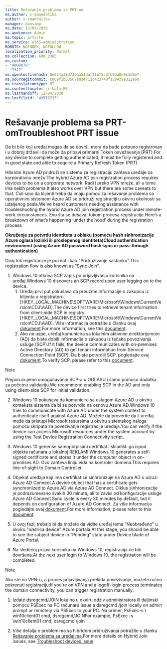 ```yaml
---
title: Rešavanje problema sa PRT-om
ms.author: v-smandalika
author: v-smandalika
manager: dansimp
ms.date: 12/01/2020
ms.audience: Admin
ms.topic: article
ms.service: o365-administration
ROBOTS: NOINDEX, NOFOLLOW
localization_priority: Normal
ms.collection: Adm_O365
ms.custom:
- "9000076"
- "7317"
ms.openlocfilehash: 8e654a38d720aa51daf21bf5c3fb0da8b9c3d8e7
ms.sourcegitcommit: c069f1b53567ad14711c423740f120439a312a60
ms.translationtype: MT
ms.contentlocale: sr-Latn-RS
ms.lasthandoff: 12/04/2020
ms.locfileid: "49573725"
---
```

# <a name="troubleshoot-prt-issue"></a><span data-ttu-id="6ec68-102">Rešavanje problema sa PRT-om</span><span class="sxs-lookup"><span data-stu-id="6ec68-102">Troubleshoot PRT issue</span></span>

<span data-ttu-id="6ec68-103">Da bi bilo koji uređaj mogao da se dovrši, mora da bude potpuno registrovan i u dobroj državi i da može da pribavi primarni Token osvežavanja (PRT).</span><span class="sxs-lookup"><span data-stu-id="6ec68-103">For any device to complete getting authenticated, it must be fully registered and in good state and able to acquire a Primary Refresh Token (PRT).</span></span>

<span data-ttu-id="6ec68-104">Hibridni Azure AD pridruži se sistemu za registraciju zahteva uređaje za korporativnu mrežu.</span><span class="sxs-lookup"><span data-stu-id="6ec68-104">The hybrid Azure AD join registration process requires devices to be on a corporate network.</span></span> <span data-ttu-id="6ec68-105">Radi i preko VPN mreže, ali u tome ima nekih problema.</span><span class="sxs-lookup"><span data-stu-id="6ec68-105">It also works over VPN but there are some caveats to that.</span></span> <span data-ttu-id="6ec68-106">Čuli smo da klijenti treba da imaju pomoć za rešavanje problema sa operativnim sistemom Azure AD se pridruži registraciji u okviru okolnosti sa udaljenog posla.</span><span class="sxs-lookup"><span data-stu-id="6ec68-106">We’ve heard customers needing assistance with troubleshooting the hybrid Azure AD join registration process under remote-work circumstances.</span></span> <span data-ttu-id="6ec68-107">Evo šta se dešava, tokom procesa registracije.</span><span class="sxs-lookup"><span data-stu-id="6ec68-107">Here’s a breakdown of what’s happening ‘under the hood’ during the registration process.</span></span>

<span data-ttu-id="6ec68-108">**Okruženje za potvrdu identiteta u oblaku (pomoću hash sinhronizacije Azure oglasa lozinki ili prosleрenog identiteta)**</span><span class="sxs-lookup"><span data-stu-id="6ec68-108">**Cloud authentication environment (using Azure AD password hash sync or pass-through authentication)**</span></span>

<span data-ttu-id="6ec68-109">Ovaj tok registracije je poznat i kao "Pridruživanje sastanku".</span><span class="sxs-lookup"><span data-stu-id="6ec68-109">This registration flow is also known as “Sync Join”.</span></span>

1. <span data-ttu-id="6ec68-110">Windows 10 otkriva SCP zapis po prijavljivanju korisnika na uređaj.</span><span class="sxs-lookup"><span data-stu-id="6ec68-110">Windows 10 discovers an SCP record upon user logging on to the device.</span></span>
    1. <span data-ttu-id="6ec68-111">Uređaj prvi put pokušava da preuzme informacije o zakupcu iz klijenta u registratoru, [HKEY_LOCAL_MACHINE\SOFTWARE\Microsoft\Windows\CurrentVersion\CDJ\AAD].</span><span class="sxs-lookup"><span data-stu-id="6ec68-111">The device first tries to retrieve tenant information from client-side SCP in registry [HKEY_LOCAL_MACHINE\SOFTWARE\Microsoft\Windows\CurrentVersion\CDJ\AAD].</span></span> <span data-ttu-id="6ec68-112">Više informacija potražite u članku ovaj [dokument](https://docs.microsoft.com/azure/active-directory/devices/hybrid-azuread-join-control).</span><span class="sxs-lookup"><span data-stu-id="6ec68-112">For more information, see this [document](https://docs.microsoft.com/azure/active-directory/devices/hybrid-azuread-join-control).</span></span>
    2. <span data-ttu-id="6ec68-113">Ako ne uspe, uređaj komunicira sa lokalnim aktivnim direktorijumom (AD) da biste dobili informacije o zakupcu iz tačaka povezivanja usluge (SCP).</span><span class="sxs-lookup"><span data-stu-id="6ec68-113">If it fails, the device communicates with on-premises Active Directory (AD) to get tenant information from Service Connection Point (SCP).</span></span> <span data-ttu-id="6ec68-114">Da biste potvrdili SCP, pogledajte ovaj [dokument](https://docs.microsoft.com/azure/active-directory/devices/hybrid-azuread-join-manual#configure-a-service-connection-point).</span><span class="sxs-lookup"><span data-stu-id="6ec68-114">To verify SCP, please refer to this [document](https://docs.microsoft.com/azure/active-directory/devices/hybrid-azuread-join-manual#configure-a-service-connection-point).</span></span> 

> [!NOTE]
> <span data-ttu-id="6ec68-115">Preporučujemo omogućavanje SCP-a u OGLASU i samo pomoću dodatka za početnu validaciju.</span><span class="sxs-lookup"><span data-stu-id="6ec68-115">We recommend enabling SCP in the AD and only using client-side SCP for initial validation.</span></span>

2. <span data-ttu-id="6ec68-116">Windows 10 pokušava da komunicira sa uslugom Azure AD u okviru konteksta sistema da bi se potvrdio na osnovu Azure AD.</span><span class="sxs-lookup"><span data-stu-id="6ec68-116">Windows 10 tries to communicate with Azure AD under the system context to authenticate itself against Azure AD.</span></span> <span data-ttu-id="6ec68-117">Možete da proverite da li uređaj može da pristupi Microsoft resursima u okviru sistemskog naloga pomoću skripata za povezivanje registracije uređaja.</span><span class="sxs-lookup"><span data-stu-id="6ec68-117">You can verify if the device can access Microsoft resources under the system account by using the Test Device Registration Connectivity script.</span></span>

3. <span data-ttu-id="6ec68-118">Windows 10 generiše samopotpisani certifikat i skladišti ga ispod objekta računara u lokalnoj REKLAMI.</span><span class="sxs-lookup"><span data-stu-id="6ec68-118">Windows 10 generates a self-signed certificate and stores it under the computer object in on-premises AD.</span></span> <span data-ttu-id="6ec68-119">Ovo zahteva liniju vida na kontroler domena.</span><span class="sxs-lookup"><span data-stu-id="6ec68-119">This requires line-of-sight to Domain Controller.</span></span>

4. <span data-ttu-id="6ec68-120">Objekat uređaja koji ima certifikat se sinhronizuje na Azure AD u usluzi Azure AD Connect.</span><span class="sxs-lookup"><span data-stu-id="6ec68-120">A device object that has a certificate gets synchronized to Azure AD via Azure AD Connect.</span></span> <span data-ttu-id="6ec68-121">Ciklus sinhronizacije je podrazumevano svakih 30 minuta, ali to zavisi od konfiguracije usluge Azure AD Connect.</span><span class="sxs-lookup"><span data-stu-id="6ec68-121">Sync cycle is every 30 minutes by default, but it depends on configuration of Azure AD Connect.</span></span> <span data-ttu-id="6ec68-122">Za više informacija pogledajte ovaj [dokument](https://docs.microsoft.com/azure/active-directory/hybrid/how-to-connect-sync-configure-filtering#organizational-unitbased-filtering).</span><span class="sxs-lookup"><span data-stu-id="6ec68-122">For more information, please refer to this [document](https://docs.microsoft.com/azure/active-directory/hybrid/how-to-connect-sync-configure-filtering#organizational-unitbased-filtering).</span></span>

5. <span data-ttu-id="6ec68-123">U ovoj fazi, trebalo bi da možete da vidite uređaj tema "Neobrađeno" u okviru "oљtrica device" Azure portala.</span><span class="sxs-lookup"><span data-stu-id="6ec68-123">At this stage, you should be able to see the subject device in “Pending” state under Device blade of Azure Portal.</span></span>

6. <span data-ttu-id="6ec68-124">Na sledećoj prijavi korisnika na Windows 10, registracija će biti dovršena.</span><span class="sxs-lookup"><span data-stu-id="6ec68-124">At the next user login to Windows 10, the registration will be completed.</span></span> 

> [!NOTE]
> <span data-ttu-id="6ec68-125">Ako ste na VPN-u, a proces prijavljivanja prekida povezivanje, možete ručno pokrenuti registraciju:</span><span class="sxs-lookup"><span data-stu-id="6ec68-125">If you're on VPN and a logoff-login process terminates the domain connectivity, you can trigger registration manually:</span></span>
 1. <span data-ttu-id="6ec68-126">Izdate dsregcmd/JOIN lokalno u okviru odziv administratora ili daljinski pomoću PSExec na PC računaru.</span><span class="sxs-lookup"><span data-stu-id="6ec68-126">Issue a dsregcmd /join locally on admin prompt or remotely via PSExec to your PC.</span></span> <span data-ttu-id="6ec68-127">Na primer, PsExec-s \\ win10client01 cmd, dsregcmd/JOIN</span><span class="sxs-lookup"><span data-stu-id="6ec68-127">For example, PsExec -s \\win10client01 cmd, dsregcmd /join</span></span>

 2. <span data-ttu-id="6ec68-128">Više detalja o problemima sa hibridom pridruživanja potražite u članku [Rešavanje problema sa uređajima](https://techcommunity.microsoft.com/t5/azure-active-directory-identity/azure-ad-mailbag-frequent-questions-about-using-device-based/ba-p/1257344).</span><span class="sxs-lookup"><span data-stu-id="6ec68-128">For more details on Hybrid Join issues, see [Troubleshoot devices Issue](https://techcommunity.microsoft.com/t5/azure-active-directory-identity/azure-ad-mailbag-frequent-questions-about-using-device-based/ba-p/1257344).</span></span>
